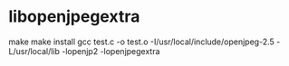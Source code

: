 # libopenjpegextra

make
make install
gcc test.c -o test.o -I/usr/local/include/openjpeg-2.5 -L/usr/local/lib -lopenjp2 -lopenjpegextra
